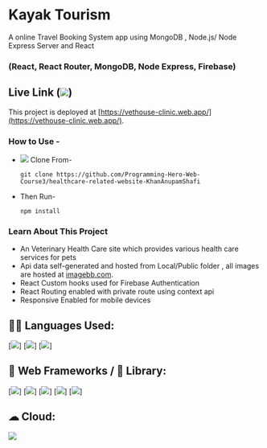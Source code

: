 # Kayak Tourism

A online Travel Booking System app using MongoDB , Node.js/ Node Express Server and React

### (React, React Router, MongoDB, Node Express, Firebase)

## Live Link (<img src="https://img.shields.io/badge/firebase-ffca28?style=for-the-badge&logo=firebase&logoColor=black" />)

This project is deployed at [https://vethouse-clinic.web.app/](https://vethouse-clinic.web.app/).

### How to Use -

- <img src="https://img.shields.io/badge/Git-F05032?style=for-the-badge&logo=git&logoColor=white" /> Clone From-

  ```
  git clone https://github.com/Programming-Hero-Web-Course3/healthcare-related-website-KhanAnupamShafi
  ```

- Then Run-

  ```
  npm install
  ```

### Learn About This Project

- An Veterinary Health Care site which provides various health care services for pets
- Api data self-generated and hosted from Local/Public folder , all images are hosted at [imagebb.com](https://ibb.co/album/ym8YfF).
- React Custom hooks used for Firebase Authentication
- React Routing enabled with private route using context api
- Responsive Enabled for mobile devices

## 👩‍💻 Languages Used:

[<img src="https://img.shields.io/badge/HTML5-E34F26?style=for-the-badge&logo=html5&logoColor=white"/>]
[<img src="https://img.shields.io/badge/CSS3-1572B6?style=for-the-badge&logo=css3&logoColor=white"/>]
[<img src="https://img.shields.io/badge/JavaScript-323330?style=for-the-badge&logo=javascript&logoColor=F7DF1"/>]

## 🚀 Web Frameworks / 📱 Library:

[<img src="https://img.shields.io/badge/React-20232A?style=for-the-badge&logo=react&logoColor=61DAFB" />]
[<img src="https://img.shields.io/badge/Tailwind_CSS-38B2AC?style=for-the-badge&logo=tailwind-css&logoColor=white" />]
[<img src="https://img.shields.io/badge/Bootstrap-563D7C?style=for-the-badge&logo=bootstrap&logoColor=white" />]
[<img src="https://img.shields.io/badge/React_Router-CA4245?style=for-the-badge&logo=react-router&logoColor=white" />]
[<img src="https://img.shields.io/badge/npm-CB3837?style=for-the-badge&logo=npm&logoColor=white"/>]

## ☁ Cloud:

<img src="https://img.shields.io/badge/firebase-ffca28?style=for-the-badge&logo=firebase&logoColor=black" />

